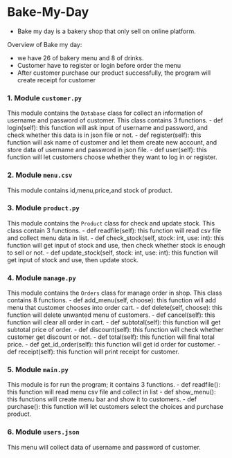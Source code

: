 # Bake-My-Day
- Bake my day is a bakery shop that only sell on online platform.

Overview of Bake my day: 
- we have 26 of bakery menu and 8 of drinks. 
- Customer have to register or login before order the menu
- After customer purchase our product successfully, the program will create receipt for customer

### 1. Module `customer.py`
This module contains the `Database` class for collect an information of username and password of customer.
This class contains 3 functions.
    - def login(self): this function will ask input of username and password,
    and check whether this data is in json file or not.
    - def register(self): this function will ask name of customer and let them create new account, and store
    data of username and password in json file.
    - def user(self): this function will let customers choose whether they want to log in or register.

### 2. Module `menu.csv`
This module contains id,menu,price,and stock of product.

### 3. Module `product.py`
This module contains the `Product` class for check and update stock.
This class contain 3 functions.
    - def readfile(self): this function will read csv file and collect menu data in list.
    - def check_stock(self, stock: int, use: int): this function will get input of stock and use,
    then check whether stock is enough to sell or not.
    - def update_stock(self, stock: int, use: int): this function will get input of stock and use,
    then update stock.

### 4. Module `manage.py`
This module contains the `Orders` class for manage order in shop.
This class contains 8 functions.
    - def add_menu(self, choose): this function will add menu that customer chooses into order cart.
    - def delete(self, choose): this function will delete unwanted menu of customers.
    - def cancel(self): this function will clear all order in cart.
    - def subtotal(self): this function will get subtotal price of order.
    - def discount(self): this function will check whether customer get discount or not.
    - def total(self): this function will final total price. 
    - def get_id_order(self): this function will get id order for customer.
    - def receipt(self): this function will print receipt for customer.

### 5. Module `main.py`
This module is for run the program; it contains 3 functions.
    - def readfile(): this function will read menu csv file and collect in list
    - def show_menu(): this functions will create menu bar and show it to customers.
    - def purchase(): this function will let customers select the choices and purchase product.

### 6. Module `users.json`
This menu will collect data of username and password of customer.



  